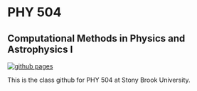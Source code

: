 # PHY 504
## Computational Methods in Physics and Astrophysics I

[![github pages](https://github.com/zingale/phy504/actions/workflows/gh-pages.yml/badge.svg)](https://github.com/zingale/phy504/actions/workflows/gh-pages.yml)

This is the class github for PHY 504 at Stony Brook University.

